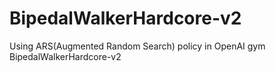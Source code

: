 # BipedalWalkerHardcore-v2
Using ARS(Augmented Random Search) policy in OpenAI gym BipedalWalkerHardcore-v2
